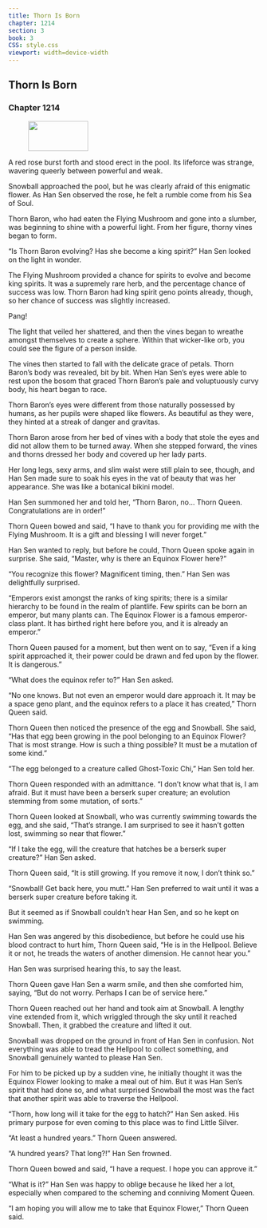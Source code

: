 ```yaml
---
title: Thorn Is Born
chapter: 1214
section: 3
book: 3
CSS: style.css
viewport: width=device-width
---
```


## Thorn Is Born

### Chapter 1214

<figure>
	<img src="../Images/gem.gif" alt="" id="gem" width="120" height="60" />
</figure>

A red rose burst forth and stood erect in the pool. Its lifeforce was strange, wavering queerly between powerful and weak.

Snowball approached the pool, but he was clearly afraid of this enigmatic flower. As Han Sen observed the rose, he felt a rumble come from his Sea of Soul.

Thorn Baron, who had eaten the Flying Mushroom and gone into a slumber, was beginning to shine with a powerful light. From her figure, thorny vines began to form.

“Is Thorn Baron evolving? Has she become a king spirit?” Han Sen looked on the light in wonder.

The Flying Mushroom provided a chance for spirits to evolve and become king spirits. It was a supremely rare herb, and the percentage chance of success was low. Thorn Baron had king spirit geno points already, though, so her chance of success was slightly increased.

Pang!

The light that veiled her shattered, and then the vines began to wreathe amongst themselves to create a sphere. Within that wicker-like orb, you could see the figure of a person inside.

The vines then started to fall with the delicate grace of petals. Thorn Baron’s body was revealed, bit by bit. When Han Sen’s eyes were able to rest upon the bosom that graced Thorn Baron’s pale and voluptuously curvy body, his heart began to race.

Thorn Baron’s eyes were different from those naturally possessed by humans, as her pupils were shaped like flowers. As beautiful as they were, they hinted at a streak of danger and gravitas.

Thorn Baron arose from her bed of vines with a body that stole the eyes and did not allow them to be turned away. When she stepped forward, the vines and thorns dressed her body and covered up her lady parts.

Her long legs, sexy arms, and slim waist were still plain to see, though, and Han Sen made sure to soak his eyes in the vat of beauty that was her appearance. She was like a botanical bikini model.

Han Sen summoned her and told her, “Thorn Baron, no… Thorn Queen. Congratulations are in order!”

Thorn Queen bowed and said, “I have to thank you for providing me with the Flying Mushroom. It is a gift and blessing I will never forget.”

Han Sen wanted to reply, but before he could, Thorn Queen spoke again in surprise. She said, “Master, why is there an Equinox Flower here?”

“You recognize this flower? Magnificent timing, then.” Han Sen was delightfully surprised.

“Emperors exist amongst the ranks of king spirits; there is a similar hierarchy to be found in the realm of plantlife. Few spirits can be born an emperor, but many plants can. The Equinox Flower is a famous emperor-class plant. It has birthed right here before you, and it is already an emperor.”

Thorn Queen paused for a moment, but then went on to say, “Even if a king spirit approached it, their power could be drawn and fed upon by the flower. It is dangerous.”

“What does the equinox refer to?” Han Sen asked.

“No one knows. But not even an emperor would dare approach it. It may be a space geno plant, and the equinox refers to a place it has created,” Thorn Queen said.

Thorn Queen then noticed the presence of the egg and Snowball. She said, “Has that egg been growing in the pool belonging to an Equinox Flower? That is most strange. How is such a thing possible? It must be a mutation of some kind.”

“The egg belonged to a creature called Ghost-Toxic Chi,” Han Sen told her.

Thorn Queen responded with an admittance. “I don’t know what that is, I am afraid. But it must have been a berserk super creature; an evolution stemming from some mutation, of sorts.”

Thorn Queen looked at Snowball, who was currently swimming towards the egg, and she said, “That’s strange. I am surprised to see it hasn’t gotten lost, swimming so near that flower.”

“If I take the egg, will the creature that hatches be a berserk super creature?” Han Sen asked.

Thorn Queen said, “It is still growing. If you remove it now, I don’t think so.”

“Snowball! Get back here, you mutt.” Han Sen preferred to wait until it was a berserk super creature before taking it.

But it seemed as if Snowball couldn’t hear Han Sen, and so he kept on swimming.

Han Sen was angered by this disobedience, but before he could use his blood contract to hurt him, Thorn Queen said, “He is in the Hellpool. Believe it or not, he treads the waters of another dimension. He cannot hear you.”

Han Sen was surprised hearing this, to say the least.

Thorn Queen gave Han Sen a warm smile, and then she comforted him, saying, “But do not worry. Perhaps I can be of service here.”

Thorn Queen reached out her hand and took aim at Snowball. A lengthy vine extended from it, which wriggled through the sky until it reached Snowball. Then, it grabbed the creature and lifted it out.

Snowball was dropped on the ground in front of Han Sen in confusion. Not everything was able to tread the Hellpool to collect something, and Snowball genuinely wanted to please Han Sen.

For him to be picked up by a sudden vine, he initially thought it was the Equinox Flower looking to make a meal out of him. But it was Han Sen’s spirit that had done so, and what surprised Snowball the most was the fact that another spirit was able to traverse the Hellpool.

“Thorn, how long will it take for the egg to hatch?” Han Sen asked. His primary purpose for even coming to this place was to find Little Silver.

“At least a hundred years.” Thorn Queen answered.

“A hundred years? That long?!” Han Sen frowned.

Thorn Queen bowed and said, “I have a request. I hope you can approve it.”

“What is it?” Han Sen was happy to oblige because he liked her a lot, especially when compared to the scheming and conniving Moment Queen.

“I am hoping you will allow me to take that Equinox Flower,” Thorn Queen said.